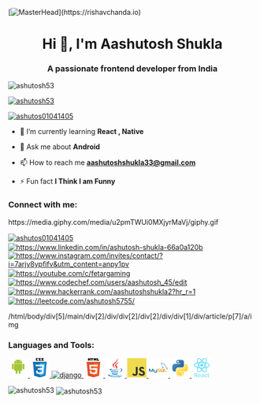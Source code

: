 [![MasterHead](https://1.bp.blogspot.com/-7A4WynwLsM...)](https://rishavchanda.io)
<h1 align="center">Hi 👋, I'm Aashutosh Shukla</h1>
<h3 align="center">A passionate frontend developer from India</h3>

<p align="left"> <img src="https://komarev.com/ghpvc/?username=ashutosh53&label=Profile%20views&color=0e75b6&style=flat" alt="ashutosh53" /> </p>

<p align="left"> <a href="https://github.com/ryo-ma/github-profile-trophy"><img src="https://github-profile-trophy.vercel.app/?username=ashutosh53" alt="ashutosh53" /></a> </p>

<p align="left"> <a href="https://twitter.com/ashutos01041405" target="blank"><img src="https://img.shields.io/twitter/follow/ashutos01041405?logo=twitter&style=for-the-badge" alt="ashutos01041405" /></a> </p>

- 🌱 I’m currently learning **React , Native**

- 💬 Ask me about **Android**

- 📫 How to reach me **aashutoshshukla33@gmail.com**

- ⚡ Fun fact **I Think I am Funny**

<h3 align="left">Connect with me:</h3>
https://media.giphy.com/media/u2pmTWUi0MXjyrMaVj/giphy.gif
<p align="left">
<a href="https://twitter.com/ashutos01041405" target="blank"><img align="center" src="https://raw.githubusercontent.com/rahuldkjain/github-profile-readme-generator/master/src/images/icons/Social/twitter.svg" alt="ashutos01041405" height="30" width="40" /></a>
<a href="https://linkedin.com/in/https://www.linkedin.com/in/ashutosh-shukla-66a0a120b" target="blank"><img align="center" src="https://raw.githubusercontent.com/rahuldkjain/github-profile-readme-generator/master/src/images/icons/Social/linked-in-alt.svg" alt="https://www.linkedin.com/in/ashutosh-shukla-66a0a120b" height="30" width="40" /></a>
<a href="https://instagram.com/https://www.instagram.com/invites/contact/?i=7arjy8ypfifv&utm_content=anpy1pv" target="blank"><img align="center" src="https://raw.githubusercontent.com/rahuldkjain/github-profile-readme-generator/master/src/images/icons/Social/instagram.svg" alt="https://www.instagram.com/invites/contact/?i=7arjy8ypfifv&utm_content=anpy1pv" height="30" width="40" /></a>
<a href="https://www.youtube.com/c/https://youtube.com/c/fetargaming" target="blank"><img align="center" src="https://raw.githubusercontent.com/rahuldkjain/github-profile-readme-generator/master/src/images/icons/Social/youtube.svg" alt="https://youtube.com/c/fetargaming" height="30" width="40" /></a>
<a href="https://www.codechef.com/users/https://www.codechef.com/users/aashutosh_45/edit" target="blank"><img align="center" src="https://cdn.jsdelivr.net/npm/simple-icons@3.1.0/icons/codechef.svg" alt="https://www.codechef.com/users/aashutosh_45/edit" height="30" width="40" /></a>
<a href="https://www.hackerrank.com/https://www.hackerrank.com/aashutoshshukla2?hr_r=1" target="blank"><img align="center" src="https://raw.githubusercontent.com/rahuldkjain/github-profile-readme-generator/master/src/images/icons/Social/hackerrank.svg" alt="https://www.hackerrank.com/aashutoshshukla2?hr_r=1" height="30" width="40" /></a>
<a href="https://www.leetcode.com/https://leetcode.com/ashutosh5755/" target="blank"><img align="center" src="https://raw.githubusercontent.com/rahuldkjain/github-profile-readme-generator/master/src/images/icons/Social/leet-code.svg" alt="https://leetcode.com/ashutosh5755/" height="30" width="40" /></a>
</p>

/html/body/div[5]/main/div[2]/div/div[2]/div[2]/div/div[1]/div/article/p[7]/a/img

<h3 align="left">Languages and Tools:</h3>
<p align="left"> <a href="https://developer.android.com" target="_blank" rel="noreferrer"> <img src="https://raw.githubusercontent.com/devicons/devicon/master/icons/android/android-original-wordmark.svg" alt="android" width="40" height="40"/> </a> <a href="https://www.w3schools.com/css/" target="_blank" rel="noreferrer"> <img src="https://raw.githubusercontent.com/devicons/devicon/master/icons/css3/css3-original-wordmark.svg" alt="css3" width="40" height="40"/> </a> <a href="https://www.djangoproject.com/" target="_blank" rel="noreferrer"> <img src="https://cdn.worldvectorlogo.com/logos/django.svg" alt="django" width="40" height="40"/> </a> <a href="https://www.w3.org/html/" target="_blank" rel="noreferrer"> <img src="https://raw.githubusercontent.com/devicons/devicon/master/icons/html5/html5-original-wordmark.svg" alt="html5" width="40" height="40"/> </a> <a href="https://www.java.com" target="_blank" rel="noreferrer"> <img src="https://raw.githubusercontent.com/devicons/devicon/master/icons/java/java-original.svg" alt="java" width="40" height="40"/> </a> <a href="https://developer.mozilla.org/en-US/docs/Web/JavaScript" target="_blank" rel="noreferrer"> <img src="https://raw.githubusercontent.com/devicons/devicon/master/icons/javascript/javascript-original.svg" alt="javascript" width="40" height="40"/> </a> <a href="https://www.mysql.com/" target="_blank" rel="noreferrer"> <img src="https://raw.githubusercontent.com/devicons/devicon/master/icons/mysql/mysql-original-wordmark.svg" alt="mysql" width="40" height="40"/> </a> <a href="https://www.python.org" target="_blank" rel="noreferrer"> <img src="https://raw.githubusercontent.com/devicons/devicon/master/icons/python/python-original.svg" alt="python" width="40" height="40"/> </a> <a href="https://reactjs.org/" target="_blank" rel="noreferrer"> <img src="https://raw.githubusercontent.com/devicons/devicon/master/icons/react/react-original-wordmark.svg" alt="react" width="40" height="40"/> </a> </p>

<p><img align="left" src="https://github-readme-stats.vercel.app/api/top-langs?username=ashutosh53&show_icons=true&locale=en&layout=compact" alt="ashutosh53" /></p>

<p>&nbsp;<img align="center" src="https://github-readme-stats.vercel.app/api?username=ashutosh53&show_icons=true&locale=en" alt="ashutosh53" /></p>
